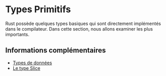 # Types Primitifs
Rust possède quelques types basiques qui sont directement implémentés dans le
compilateur. Dans cette section, nous allons examiner les plus importants.

## Informations complémentaires
- [Types de données](https://jimskapt.github.io/rust-book-fr/ch03-02-data-types.html)
- [Le type Slice](https://jimskapt.github.io/rust-book-fr/ch04-03-slices.html)
